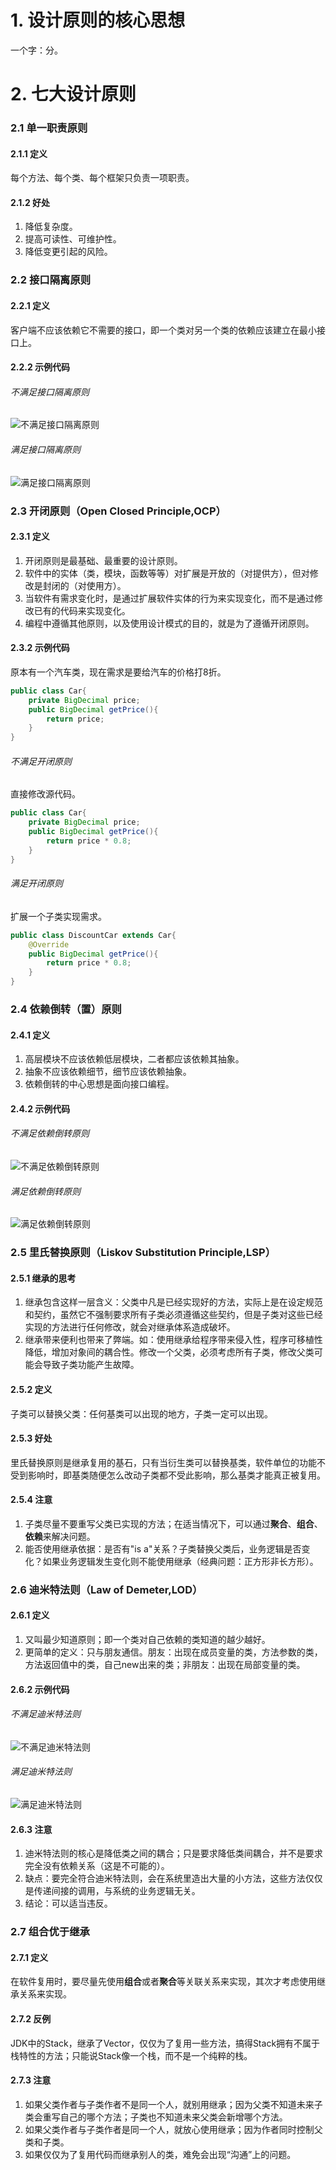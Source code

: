 # 1. 设计原则的核心思想
一个字：分。

# 2. 七大设计原则

### 2.1 单一职责原则
#### 2.1.1 定义
每个方法、每个类、每个框架只负责一项职责。  
#### 2.1.2 好处
1. 降低复杂度。
2. 提高可读性、可维护性。
3. 降低变更引起的风险。

### 2.2 接口隔离原则
#### 2.2.1 定义
客户端不应该依赖它不需要的接口，即一个类对另一个类的依赖应该建立在最小接口上。
#### 2.2.2 示例代码
###### 不满足接口隔离原则  
![不满足接口隔离原则](images/principle/接口隔离原则反例.png)  
###### 满足接口隔离原则  
![满足接口隔离原则](images/principle/接口隔离原则正例.png)

### 2.3 开闭原则（Open Closed Principle,OCP）
#### 2.3.1 定义
1. 开闭原则是最基础、最重要的设计原则。
2. 软件中的实体（类，模块，函数等等）对扩展是开放的（对提供方），但对修改是封闭的（对使用方）。
3. 当软件有需求变化时，是通过扩展软件实体的行为来实现变化，而不是通过修改已有的代码来实现变化。
4. 编程中遵循其他原则，以及使用设计模式的目的，就是为了遵循开闭原则。
#### 2.3.2 示例代码
原本有一个汽车类，现在需求是要给汽车的价格打8折。
```java
public class Car{
    private BigDecimal price;
    public BigDecimal getPrice(){
        return price;
    }
}
```
###### 不满足开闭原则
直接修改源代码。
```java
public class Car{
    private BigDecimal price;
    public BigDecimal getPrice(){
        return price * 0.8;
    }
}
```
###### 满足开闭原则
扩展一个子类实现需求。
```java
public class DiscountCar extends Car{
    @Override
    public BigDecimal getPrice(){
        return price * 0.8;
    }
}
```

### 2.4 依赖倒转（置）原则
#### 2.4.1 定义
1. 高层模块不应该依赖低层模块，二者都应该依赖其抽象。
2. 抽象不应该依赖细节，细节应该依赖抽象。
3. 依赖倒转的中心思想是面向接口编程。
#### 2.4.2 示例代码
###### 不满足依赖倒转原则
![不满足依赖倒转原则](images/principle/依赖倒转原则反例.png) 
###### 满足依赖倒转原则
![满足依赖倒转原则](images/principle/依赖倒转原则正例.png) 

### 2.5 里氏替换原则（Liskov Substitution Principle,LSP）
#### 2.5.1 继承的思考
1. 继承包含这样一层含义：父类中凡是已经实现好的方法，实际上是在设定规范和契约，虽然它不强制要求所有子类必须遵循这些契约，但是子类对这些已经实现的方法进行任何修改，就会对继承体系造成破坏。
2. 继承带来便利也带来了弊端。如：使用继承给程序带来侵入性，程序可移植性降低，增加对象间的耦合性。修改一个父类，必须考虑所有子类，修改父类可能会导致子类功能产生故障。
#### 2.5.2 定义
子类可以替换父类：任何基类可以出现的地方，子类一定可以出现。
#### 2.5.3 好处
里氏替换原则是继承复用的基石，只有当衍生类可以替换基类，软件单位的功能不受到影响时，即基类随便怎么改动子类都不受此影响，那么基类才能真正被复用。
#### 2.5.4 注意
1. 子类尽量不要重写父类已实现的方法；在适当情况下，可以通过**聚合**、**组合**、**依赖**来解决问题。
2. 能否使用继承依据：是否有"is a"关系？子类替换父类后，业务逻辑是否变化？如果业务逻辑发生变化则不能使用继承（经典问题：正方形非长方形）。

### 2.6 迪米特法则（Law of Demeter,LOD）
#### 2.6.1 定义
1. 又叫最少知道原则；即一个类对自己依赖的类知道的越少越好。
2. 更简单的定义：只与朋友通信。朋友：出现在成员变量的类，方法参数的类，方法返回值中的类，自己new出来的类；非朋友：出现在局部变量的类。
#### 2.6.2 示例代码
###### 不满足迪米特法则
![不满足迪米特法则](images/principle/迪米特法则反例.png)
###### 满足迪米特法则
![满足迪米特法则](images/principle/迪米特法则正例.png)
#### 2.6.3 注意
1. 迪米特法则的核心是降低类之间的耦合；只是要求降低类间耦合，并不是要求完全没有依赖关系（这是不可能的）。
2. 缺点：要完全符合迪米特法则，会在系统里造出大量的小方法，这些方法仅仅是传递间接的调用，与系统的业务逻辑无关。
3. 结论：可以适当违反。

### 2.7 组合优于继承
#### 2.7.1 定义
在软件复用时，要尽量先使用**组合**或者**聚合**等关联关系来实现，其次才考虑使用继承关系来实现。
#### 2.7.2 反例
JDK中的Stack，继承了Vector，仅仅为了复用一些方法，搞得Stack拥有不属于栈特性的方法；只能说Stack像一个栈，而不是一个纯粹的栈。
#### 2.7.3 注意
1. 如果父类作者与子类作者不是同一个人，就别用继承；因为父类不知道未来子类会重写自己的哪个方法；子类也不知道未来父类会新增哪个方法。
2. 如果父类作者与子类作者是同一个人，就放心使用继承；因为作者同时控制父类和子类。
3. 如果仅仅为了复用代码而继承别人的类，难免会出现“沟通”上的问题。